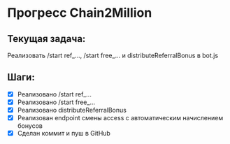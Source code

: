 # Прогресс Chain2Million

## Текущая задача:
Реализовать /start ref_..., /start free_... и distributeReferralBonus в bot.js

## Шаги:
- [x] Реализовано /start ref_...
- [x] Реализовано /start free_...
- [x] Реализовано distributeReferralBonus
- [x] Реализован endpoint смены access с автоматическим начислением бонусов
- [x] Сделан коммит и пуш в GitHub 